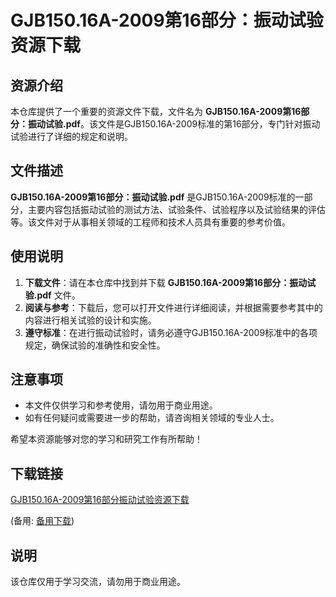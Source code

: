 # GJB150.16A-2009第16部分：振动试验资源下载

## 资源介绍

本仓库提供了一个重要的资源文件下载，文件名为 **GJB150.16A-2009第16部分：振动试验.pdf**。该文件是GJB150.16A-2009标准的第16部分，专门针对振动试验进行了详细的规定和说明。

## 文件描述

**GJB150.16A-2009第16部分：振动试验.pdf** 是GJB150.16A-2009标准的一部分，主要内容包括振动试验的测试方法、试验条件、试验程序以及试验结果的评估等。该文件对于从事相关领域的工程师和技术人员具有重要的参考价值。

## 使用说明

1. **下载文件**：请在本仓库中找到并下载 **GJB150.16A-2009第16部分：振动试验.pdf** 文件。
2. **阅读与参考**：下载后，您可以打开文件进行详细阅读，并根据需要参考其中的内容进行相关试验的设计和实施。
3. **遵守标准**：在进行振动试验时，请务必遵守GJB150.16A-2009标准中的各项规定，确保试验的准确性和安全性。

## 注意事项

- 本文件仅供学习和参考使用，请勿用于商业用途。
- 如有任何疑问或需要进一步的帮助，请咨询相关领域的专业人士。

希望本资源能够对您的学习和研究工作有所帮助！

## 下载链接
[GJB150.16A-2009第16部分振动试验资源下载](https://pan.quark.cn/s/bbf8f63614eb) 

(备用: [备用下载](https://pan.baidu.com/s/1ksemt7AeVjwYqWuxVObcIA?pwd=1234))

## 说明

该仓库仅用于学习交流，请勿用于商业用途。
